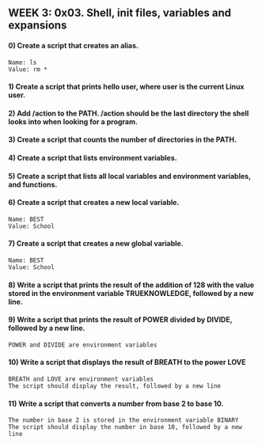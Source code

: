 ## WEEK 3: 0x03. Shell, init files, variables and expansions ##
#### 0) Create a script that creates an alias.

    Name: ls
    Value: rm *
####
#### 1) Create a script that prints hello user, where user is the current Linux user. ####
#### 2) Add /action to the PATH. /action should be the last directory the shell looks into when looking for a program. ####
#### 3) Create a script that counts the number of directories in the PATH. ####
#### 4) Create a script that lists environment variables. ####
#### 5) Create a script that lists all local variables and environment variables, and functions. ####
#### 6) Create a script that creates a new local variable.

    Name: BEST
    Value: School
####
#### 7) Create a script that creates a new global variable.

    Name: BEST
    Value: School
####
#### 8) Write a script that prints the result of the addition of 128 with the value stored in the environment variable TRUEKNOWLEDGE, followed by a new line. ####
#### 9) Write a script that prints the result of POWER divided by DIVIDE, followed by a new line.

    POWER and DIVIDE are environment variables
####
#### 10) Write a script that displays the result of BREATH to the power LOVE

    BREATH and LOVE are environment variables
    The script should display the result, followed by a new line
####
#### 11) Write a script that converts a number from base 2 to base 10.

    The number in base 2 is stored in the environment variable BINARY
    The script should display the number in base 10, followed by a new line
####




